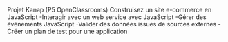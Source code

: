 Projet Kanap (P5 OpenClassrooms)
Construisez un site e-commerce en JavaScript
-Interagir avec un web service avec JavaScript
-Gérer des événements JavaScript
-Valider des données issues de sources externes
-Créer un plan de test pour une application